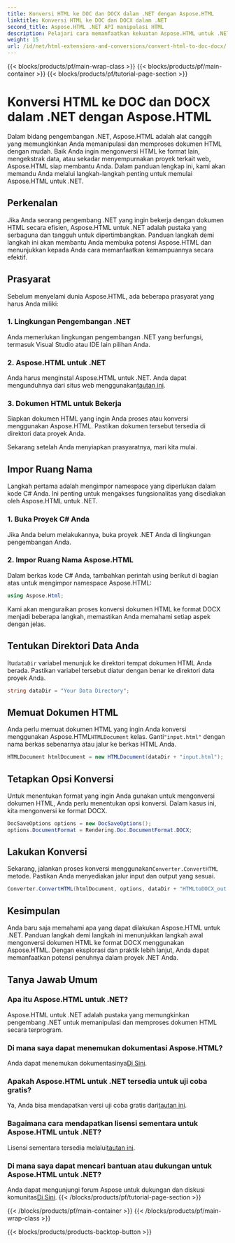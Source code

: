 ```yaml
---
title: Konversi HTML ke DOC dan DOCX dalam .NET dengan Aspose.HTML
linktitle: Konversi HTML ke DOC dan DOCX dalam .NET
second_title: Aspose.HTML .NET API manipulasi HTML
description: Pelajari cara memanfaatkan kekuatan Aspose.HTML untuk .NET dalam panduan langkah demi langkah ini. Ubah HTML menjadi DOCX dengan mudah dan tingkatkan proyek .NET Anda. Mulailah hari ini!
weight: 15
url: /id/net/html-extensions-and-conversions/convert-html-to-doc-docx/
---
```


{{< blocks/products/pf/main-wrap-class >}}
{{< blocks/products/pf/main-container >}}
{{< blocks/products/pf/tutorial-page-section >}}

# Konversi HTML ke DOC dan DOCX dalam .NET dengan Aspose.HTML


Dalam bidang pengembangan .NET, Aspose.HTML adalah alat canggih yang memungkinkan Anda memanipulasi dan memproses dokumen HTML dengan mudah. Baik Anda ingin mengonversi HTML ke format lain, mengekstrak data, atau sekadar menyempurnakan proyek terkait web, Aspose.HTML siap membantu Anda. Dalam panduan lengkap ini, kami akan memandu Anda melalui langkah-langkah penting untuk memulai Aspose.HTML untuk .NET.

## Perkenalan

Jika Anda seorang pengembang .NET yang ingin bekerja dengan dokumen HTML secara efisien, Aspose.HTML untuk .NET adalah pustaka yang serbaguna dan tangguh untuk dipertimbangkan. Panduan langkah demi langkah ini akan membantu Anda membuka potensi Aspose.HTML dan menunjukkan kepada Anda cara memanfaatkan kemampuannya secara efektif.

## Prasyarat

Sebelum menyelami dunia Aspose.HTML, ada beberapa prasyarat yang harus Anda miliki:

### 1. Lingkungan Pengembangan .NET

Anda memerlukan lingkungan pengembangan .NET yang berfungsi, termasuk Visual Studio atau IDE lain pilihan Anda.

### 2. Aspose.HTML untuk .NET

 Anda harus menginstal Aspose.HTML untuk .NET. Anda dapat mengunduhnya dari situs web menggunakan[tautan ini](https://releases.aspose.com/html/net/).

### 3. Dokumen HTML untuk Bekerja

Siapkan dokumen HTML yang ingin Anda proses atau konversi menggunakan Aspose.HTML. Pastikan dokumen tersebut tersedia di direktori data proyek Anda.

Sekarang setelah Anda menyiapkan prasyaratnya, mari kita mulai.

## Impor Ruang Nama

Langkah pertama adalah mengimpor namespace yang diperlukan dalam kode C# Anda. Ini penting untuk mengakses fungsionalitas yang disediakan oleh Aspose.HTML untuk .NET.

### 1. Buka Proyek C# Anda

Jika Anda belum melakukannya, buka proyek .NET Anda di lingkungan pengembangan Anda.

### 2. Impor Ruang Nama Aspose.HTML

Dalam berkas kode C# Anda, tambahkan perintah using berikut di bagian atas untuk mengimpor namespace Aspose.HTML:

```csharp
using Aspose.Html;
```

Kami akan menguraikan proses konversi dokumen HTML ke format DOCX menjadi beberapa langkah, memastikan Anda memahami setiap aspek dengan jelas.

## Tentukan Direktori Data Anda

 Itu`dataDir` variabel menunjuk ke direktori tempat dokumen HTML Anda berada. Pastikan variabel tersebut diatur dengan benar ke direktori data proyek Anda.

```csharp
string dataDir = "Your Data Directory";
```

## Memuat Dokumen HTML

 Anda perlu memuat dokumen HTML yang ingin Anda konversi menggunakan Aspose.HTML`HTMLDocument` kelas. Ganti`"input.html"` dengan nama berkas sebenarnya atau jalur ke berkas HTML Anda.

```csharp
HTMLDocument htmlDocument = new HTMLDocument(dataDir + "input.html");
```

## Tetapkan Opsi Konversi

Untuk menentukan format yang ingin Anda gunakan untuk mengonversi dokumen HTML, Anda perlu menentukan opsi konversi. Dalam kasus ini, kita mengonversi ke format DOCX.

```csharp
DocSaveOptions options = new DocSaveOptions();
options.DocumentFormat = Rendering.Doc.DocumentFormat.DOCX;
```

## Lakukan Konversi

 Sekarang, jalankan proses konversi menggunakan`Converter.ConvertHTML` metode. Pastikan Anda menyediakan jalur input dan output yang sesuai.

```csharp
Converter.ConvertHTML(htmlDocument, options, dataDir + "HTMLtoDOCX_out.docx");
```

## Kesimpulan

Anda baru saja memahami apa yang dapat dilakukan Aspose.HTML untuk .NET. Panduan langkah demi langkah ini menunjukkan langkah awal mengonversi dokumen HTML ke format DOCX menggunakan Aspose.HTML. Dengan eksplorasi dan praktik lebih lanjut, Anda dapat memanfaatkan potensi penuhnya dalam proyek .NET Anda.

## Tanya Jawab Umum

### Apa itu Aspose.HTML untuk .NET?
Aspose.HTML untuk .NET adalah pustaka yang memungkinkan pengembang .NET untuk memanipulasi dan memproses dokumen HTML secara terprogram.

### Di mana saya dapat menemukan dokumentasi Aspose.HTML?
 Anda dapat menemukan dokumentasinya[Di Sini](https://reference.aspose.com/html/net/).

### Apakah Aspose.HTML untuk .NET tersedia untuk uji coba gratis?
 Ya, Anda bisa mendapatkan versi uji coba gratis dari[tautan ini](https://releases.aspose.com/).

### Bagaimana cara mendapatkan lisensi sementara untuk Aspose.HTML untuk .NET?
 Lisensi sementara tersedia melalui[tautan ini](https://purchase.aspose.com/temporary-license/).

### Di mana saya dapat mencari bantuan atau dukungan untuk Aspose.HTML untuk .NET?
 Anda dapat mengunjungi forum Aspose untuk dukungan dan diskusi komunitas[Di Sini](https://forum.aspose.com/).
{{< /blocks/products/pf/tutorial-page-section >}}

{{< /blocks/products/pf/main-container >}}
{{< /blocks/products/pf/main-wrap-class >}}

{{< blocks/products/products-backtop-button >}}
